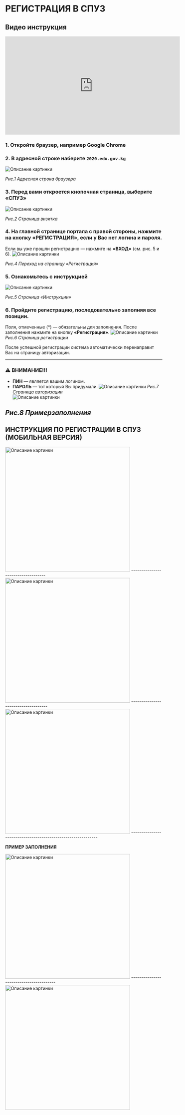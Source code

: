 # РЕГИСТРАЦИЯ В СПУЗ

## Видео инструкция
<iframe 
  width="560" 
  height="315" 
  src="https://www.youtube.com/embed/5Ch7R1p0ijY?si=HpWbdGUuRcrtJrxQ" 
  title="YouTube video player" 
  frameborder="0" 
  allow="accelerometer; autoplay; clipboard-write; encrypted-media; gyroscope; picture-in-picture; web-share" 
  allowfullscreen>
</iframe>

### 1. Откройте браузер, например Google Chrome


### 2. В адресной строке наберите `2020.edu.gov.kg`

![Описание картинки](/img/spuz/url.png)

*Рис.1 Адресная строка браузера*

### 3. Перед вами откроется кнопочная страница, выберите **«СПУЗ»**
![Описание картинки](/img/spuz/vizitka.png)

*Рис.2 Страница визитка*

### 4. На главной странице портала с правой стороны, нажмите на кнопку **«РЕГИСТРАЦИЯ»**, если у Вас нет логина и пароля.  
Если вы уже прошли регистрацию — нажмите на **«ВХОД»** (см. рис. 5 и 6).
![Описание картинки](/img/spuz/register.png)

*Рис.4 Переход на страницу «Регистрация»*


### 5. Ознакомьтесь с инструкцией
![Описание картинки](/img/spuz/instruc.png)

*Рис.5 Страница «Инструкции»*

### 6. Пройдите регистрацию, последовательно заполняя все позиции.  
Поля, отмеченные (*) — обязательны для заполнения. После заполнения нажмите на кнопку **«Регистрация»**.
![Описание картинки](/img/spuz/pic6.png)
*Рис.6 Страница регистрации*

После успешной регистрации система автоматически перенаправит Вас на страницу авторизации.

---

### ⚠️ ВНИМАНИЕ!!!

- **ПИН** — является вашим логином.
- **ПАРОЛЬ** — тот который Вы придумали.
![Описание картинки](/img/spuz/pic7.png)
*Рис.7 Страница авторизации*  
![Описание картинки](/img/spuz/pic8.png)

 *Рис.8 Примерзаполнения*
---

## ИНСТРУКЦИЯ ПО РЕГИСТРАЦИИ В СПУЗ (МОБИЛЬНАЯ ВЕРСИЯ)
<img src="/img/spuz/pic9.png" alt="Описание картинки" width="400" />
-----------------------------------
<img src="/img/spuz/pic10.png" alt="Описание картинки" width="400" />
------------------------------------
<img src="/img/spuz/pic11.png" alt="Описание картинки" width="400" />
-------------------------------------------------------------



**ПРИМЕР ЗАПОЛНЕНИЯ**



<img src="/img/spuz/pic12.png" alt="Описание картинки" width="400" />
----------------------------------------
<img src="/img/spuz/pic13.png" alt="Описание картинки" width="400" />








